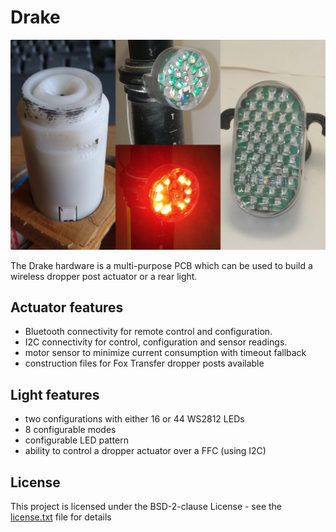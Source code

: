 # Drake

![Drake](documentation/img/title.jpg)

The Drake hardware is a multi-purpose PCB which can be used to build a wireless dropper post actuator or a rear light.

## Actuator features

- Bluetooth connectivity for remote control and configuration.
- I2C connectivity for control, configuration and sensor readings.
- motor sensor to minimize current consumption with timeout fallback
- construction files for Fox Transfer dropper posts available

## Light features

- two configurations with either 16 or 44 WS2812 LEDs
- 8 configurable modes
- configurable LED pattern
- ability to control a dropper actuator over a FFC (using I2C)

## License

This project is licensed under the BSD-2-clause License - see the [license.txt](license.txt) file for details
